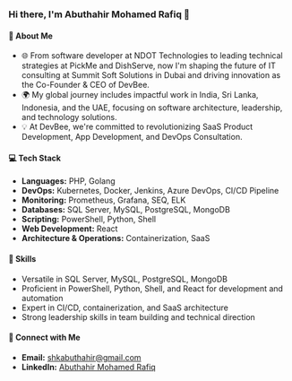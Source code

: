 ### Hi there, I'm Abuthahir Mohamed Rafiq 👋

#### 🚀 About Me
- 🌐 From software developer at NDOT Technologies to leading technical strategies at PickMe and DishServe, now I'm shaping the future of IT consulting at Summit Soft Solutions in Dubai and driving innovation as the Co-Founder & CEO of DevBee.
- 🌍 My global journey includes impactful work in India, Sri Lanka, Indonesia, and the UAE, focusing on software architecture, leadership, and technology solutions.
- 💡 At DevBee, we're committed to revolutionizing SaaS Product Development, App Development, and DevOps Consultation.

#### 💻 Tech Stack
- **Languages:** PHP, Golang
- **DevOps:** Kubernetes, Docker, Jenkins, Azure DevOps, CI/CD Pipeline
- **Monitoring:** Prometheus, Grafana, SEQ, ELK
- **Databases:** SQL Server, MySQL, PostgreSQL, MongoDB
- **Scripting:** PowerShell, Python, Shell
- **Web Development:** React
- **Architecture & Operations:** Containerization, SaaS

#### 🔧 Skills
- Versatile in SQL Server, MySQL, PostgreSQL, MongoDB
- Proficient in PowerShell, Python, Shell, and React for development and automation
- Expert in CI/CD, containerization, and SaaS architecture
- Strong leadership skills in team building and technical direction

#### 🤝 Connect with Me
- **Email:** shkabuthahir@gmail.com
- **LinkedIn:** [Abuthahir Mohamed Rafiq](https://www.linkedin.com/in/abuthahir-mohamed-rafiq-b25762130/)
